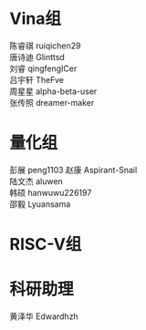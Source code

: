 
# Vina组
陈睿祺  ruiqichen29  
唐诗迪  Glinttsd  
刘睿    qingfengICer  
吕宇轩  TheFve  
周星星  alpha-beta-user  
张传照  dreamer-maker  

# 量化组
彭展    peng1103
赵康    Aspirant-Snail  
陆文杰  aluwen  
韩硕    hanwuwu226197  
邵毅    Lyuansama  

# RISC-V组

# 科研助理
黄泽华  Edwardhzh
